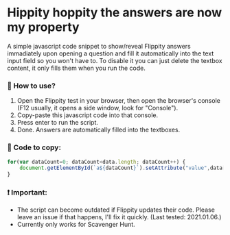 # Hippity hoppity the answers are now my property
A simple javascript code snippet to show/reveal Flippity answers immadiately upon opening a question and fill it automatically into the text input field so you won't have to. To disable it you can just delete the textbox content, it only fills them when you run the code.
### 🔮 How to use?
1. Open the Flippity test in your browser, then open the browser's console (F12 usually, it opens a side window, look for "Console").
2. Copy-paste this javascript code into that console.
3. Press enter to run the script.
4. Done. Answers are automatically filled into the textboxes.
### 🔣 Code to copy:
```js
for(var dataCount=0; dataCount<data.length; dataCount++) {
    document.getElementById(`a${dataCount}`).setAttribute("value",data[dataCount][2]);
}
```
### ❗ Important:
 - The script can become outdated if Flippity updates their code. Please leave an issue if that happens, I'll fix it quickly. (Last tested: 2021.01.06.)
 - Currently only works for Scavenger Hunt.
